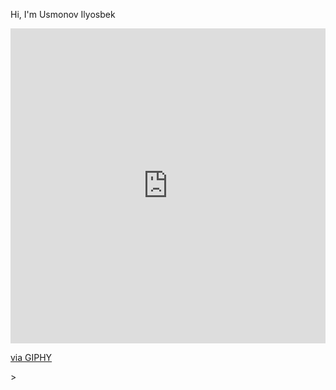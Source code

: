 Hi, I'm Usmonov Ilyosbek <div style="width:100%;height:0;padding-bottom:100%;position:relative;"><iframe src="https://giphy.com/embed/BsKqzahx6b0De0H1Si" width="100%" height="100%" style="position:absolute" frameBorder="0" class="giphy-embed" allowFullScreen></iframe></div><p><a href="https://giphy.com/stickers/transparent-BsKqzahx6b0De0H1Si">via GIPHY</a></p>>

